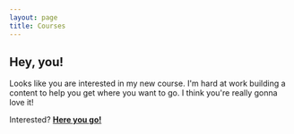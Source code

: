 ```yaml
---
layout: page
title: Courses
---
```



## Hey, you!

Looks like you are interested in my new course. I'm hard at work building a content to help you get where you want to go. I think you're really gonna love it!

Interested? **[Here you go!](https://marktechson.dev/)**